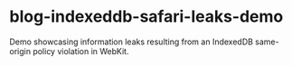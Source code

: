 # blog-indexeddb-safari-leaks-demo
Demo showcasing information leaks resulting from an IndexedDB same-origin policy violation in WebKit.
